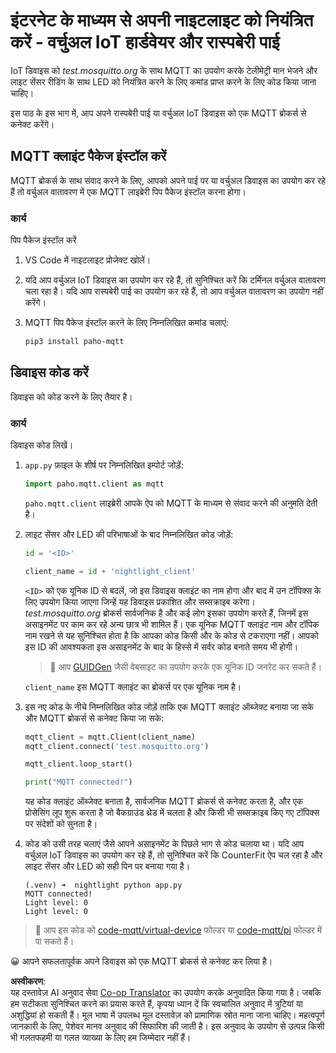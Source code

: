 <!--
CO_OP_TRANSLATOR_METADATA:
{
  "original_hash": "90fb93446e03c38f3c0e4009c2471906",
  "translation_date": "2025-08-25T17:17:46+00:00",
  "source_file": "1-getting-started/lessons/4-connect-internet/single-board-computer-mqtt.md",
  "language_code": "hi"
}
-->
# इंटरनेट के माध्यम से अपनी नाइटलाइट को नियंत्रित करें - वर्चुअल IoT हार्डवेयर और रास्पबेरी पाई

IoT डिवाइस को *test.mosquitto.org* के साथ MQTT का उपयोग करके टेलीमेट्री मान भेजने और लाइट सेंसर रीडिंग के साथ LED को नियंत्रित करने के लिए कमांड प्राप्त करने के लिए कोड किया जाना चाहिए।

इस पाठ के इस भाग में, आप अपने रास्पबेरी पाई या वर्चुअल IoT डिवाइस को एक MQTT ब्रोकर्स से कनेक्ट करेंगे।

## MQTT क्लाइंट पैकेज इंस्टॉल करें

MQTT ब्रोकर्स के साथ संवाद करने के लिए, आपको अपने पाई पर या वर्चुअल डिवाइस का उपयोग कर रहे हैं तो वर्चुअल वातावरण में एक MQTT लाइब्रेरी पिप पैकेज इंस्टॉल करना होगा।

### कार्य

पिप पैकेज इंस्टॉल करें

1. VS Code में नाइटलाइट प्रोजेक्ट खोलें।

1. यदि आप वर्चुअल IoT डिवाइस का उपयोग कर रहे हैं, तो सुनिश्चित करें कि टर्मिनल वर्चुअल वातावरण चला रहा है। यदि आप रास्पबेरी पाई का उपयोग कर रहे हैं, तो आप वर्चुअल वातावरण का उपयोग नहीं करेंगे।

1. MQTT पिप पैकेज इंस्टॉल करने के लिए निम्नलिखित कमांड चलाएं:

    ```sh
    pip3 install paho-mqtt
    ```

## डिवाइस कोड करें

डिवाइस को कोड करने के लिए तैयार है।

### कार्य

डिवाइस कोड लिखें।

1. `app.py` फ़ाइल के शीर्ष पर निम्नलिखित इम्पोर्ट जोड़ें:

    ```python
    import paho.mqtt.client as mqtt
    ```

    `paho.mqtt.client` लाइब्रेरी आपके ऐप को MQTT के माध्यम से संवाद करने की अनुमति देती है।

1. लाइट सेंसर और LED की परिभाषाओं के बाद निम्नलिखित कोड जोड़ें:

    ```python
    id = '<ID>'

    client_name = id + 'nightlight_client'
    ```

    `<ID>` को एक यूनिक ID से बदलें, जो इस डिवाइस क्लाइंट का नाम होगा और बाद में उन टॉपिक्स के लिए उपयोग किया जाएगा जिन्हें यह डिवाइस प्रकाशित और सब्सक्राइब करेगा। *test.mosquitto.org* ब्रोकर्स सार्वजनिक है और कई लोग इसका उपयोग करते हैं, जिनमें इस असाइनमेंट पर काम कर रहे अन्य छात्र भी शामिल हैं। एक यूनिक MQTT क्लाइंट नाम और टॉपिक नाम रखने से यह सुनिश्चित होता है कि आपका कोड किसी और के कोड से टकराएगा नहीं। आपको इस ID की आवश्यकता इस असाइनमेंट के बाद के हिस्से में सर्वर कोड बनाते समय भी होगी।

    > 💁 आप [GUIDGen](https://www.guidgen.com) जैसी वेबसाइट का उपयोग करके एक यूनिक ID जनरेट कर सकते हैं।

    `client_name` इस MQTT क्लाइंट का ब्रोकर्स पर एक यूनिक नाम है।

1. इस नए कोड के नीचे निम्नलिखित कोड जोड़ें ताकि एक MQTT क्लाइंट ऑब्जेक्ट बनाया जा सके और MQTT ब्रोकर्स से कनेक्ट किया जा सके:

    ```python
    mqtt_client = mqtt.Client(client_name)
    mqtt_client.connect('test.mosquitto.org')
    
    mqtt_client.loop_start()

    print("MQTT connected!")
    ```

    यह कोड क्लाइंट ऑब्जेक्ट बनाता है, सार्वजनिक MQTT ब्रोकर्स से कनेक्ट करता है, और एक प्रोसेसिंग लूप शुरू करता है जो बैकग्राउंड थ्रेड में चलता है और किसी भी सब्सक्राइब किए गए टॉपिक्स पर संदेशों को सुनता है।

1. कोड को उसी तरह चलाएं जैसे आपने असाइनमेंट के पिछले भाग से कोड चलाया था। यदि आप वर्चुअल IoT डिवाइस का उपयोग कर रहे हैं, तो सुनिश्चित करें कि CounterFit ऐप चल रहा है और लाइट सेंसर और LED को सही पिन पर बनाया गया है।

    ```output
    (.venv) ➜  nightlight python app.py 
    MQTT connected!
    Light level: 0
    Light level: 0
    ```

> 💁 आप इस कोड को [code-mqtt/virtual-device](../../../../../1-getting-started/lessons/4-connect-internet/code-mqtt/virtual-device) फोल्डर या [code-mqtt/pi](../../../../../1-getting-started/lessons/4-connect-internet/code-mqtt/pi) फोल्डर में पा सकते हैं।

😀 आपने सफलतापूर्वक अपने डिवाइस को एक MQTT ब्रोकर्स से कनेक्ट कर लिया है।

**अस्वीकरण**:  
यह दस्तावेज़ AI अनुवाद सेवा [Co-op Translator](https://github.com/Azure/co-op-translator) का उपयोग करके अनुवादित किया गया है। जबकि हम सटीकता सुनिश्चित करने का प्रयास करते हैं, कृपया ध्यान दें कि स्वचालित अनुवाद में त्रुटियां या अशुद्धियां हो सकती हैं। मूल भाषा में उपलब्ध मूल दस्तावेज़ को प्रामाणिक स्रोत माना जाना चाहिए। महत्वपूर्ण जानकारी के लिए, पेशेवर मानव अनुवाद की सिफारिश की जाती है। इस अनुवाद के उपयोग से उत्पन्न किसी भी गलतफहमी या गलत व्याख्या के लिए हम जिम्मेदार नहीं हैं।